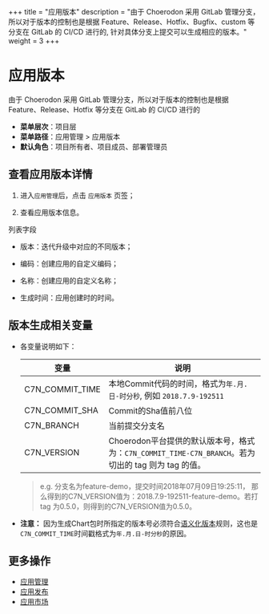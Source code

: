 ﻿+++
title = "应用版本"
description = "由于 Choerodon 采用 GitLab 管理分支，所以对于版本的控制也是根据 Feature、Release、Hotfix、Bugfix、custom 等分支在 GitLab 的 CI/CD 进行的, 针对具体分支上提交可以生成相应的版本。"
weight = 3
+++

# 应用版本
 
 由于 Choerodon 采用 GitLab 管理分支，所以对于版本的控制也是根据 Feature、Release、Hotfix 等分支在 GitLab 的 CI/CD 进行的

  - **菜单层次**：项目层
  - **菜单路径**：应用管理 > 应用版本
  - **默认角色**：项目所有者、项目成员、部署管理员

## 查看应用版本详情

 1. 进入`应用管理`后，点击 `应用版本` 页签；

 1. 查看应用版本信息。

列表字段

 - 版本：迭代升级中对应的不同版本；

 - 编码：创建应用的自定义编码；

 - 名称：创建应用的自定义名称；

 - 生成时间：应用创建时的时间。
 
## 版本生成相关变量

- 各变量说明如下：

    变量|说明  
    --- | ---
    C7N_COMMIT_TIME|本地Commit代码的时间，格式为`年.月.日-时分秒`, 例如 `2018.7.9-192511`
    C7N_COMMIT_SHA|Commit的Sha值前八位
    C7N_BRANCH|当前提交分支名
    C7N_VERSION|Choerodon平台提供的默认版本号，格式为：`C7N_COMMIT_TIME-C7N_BRANCH`。若为切出的 tag 则为 tag 的值。
    
    > e.g. 分支名为feature-demo，提交时间2018年07月09日19:25:11， 那么得到的C7N_VERSION值为：2018.7.9-192511-feature-demo。若打 tag 为0.5.0，则得到的C7N_VERSION值为0.5.0。

- **注意：** 因为生成Chart包时所指定的版本号必须符合[语义化版本](https://semver.org/lang/zh-CN/)规则，这也是`C7N_COMMIT_TIME`时间戳格式为`年.月.日-时分秒`的原因。

## 更多操作
- [应用管理](../application)
- [应用发布](../application-release)
- [应用市场](../application-market)